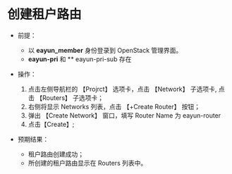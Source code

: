 # 创建租户路由

* 前提：

  - 以 **eayun_member** 身份登录到 OpenStack 管理界面。
  - **eayun-pri** 和 ** eayun-pri-sub 存在

* 操作：

  1. 点击左侧导航栏的 【Projrct】 选项卡，点击 【Network】 子选项卡, 点击 【Routers】 子选项卡；
  1. 右侧将显示 Networks 列表，点击 【+Create Router】 按钮；
  1. 弹出 【Create Network】 窗口，填写 Router Name 为 eayun-router
  1. 点击【Create】;

* 预期结果：

  * 租户路由创建成功；
  * 所创建的租户路由显示在 Routers 列表中。
